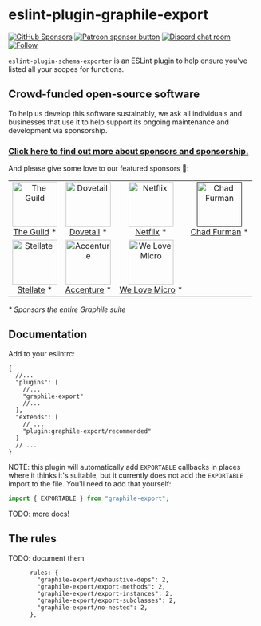 # eslint-plugin-graphile-export

[![GitHub Sponsors](https://img.shields.io/github/sponsors/benjie?color=ff69b4&label=github%20sponsors)](https://github.com/sponsors/benjie)
[![Patreon sponsor button](https://img.shields.io/badge/sponsor-via%20Patreon-orange.svg)](https://patreon.com/benjie)
[![Discord chat room](https://img.shields.io/discord/489127045289476126.svg)](http://discord.gg/graphile)
[![Follow](https://img.shields.io/badge/twitter-@GraphileHQ-blue.svg)](https://twitter.com/GraphileHQ)

`eslint-plugin-schema-exporter` is an ESLint plugin to help ensure you've listed
all your scopes for functions.

<!-- SPONSORS_BEGIN -->

## Crowd-funded open-source software

To help us develop this software sustainably, we ask all individuals and
businesses that use it to help support its ongoing maintenance and development
via sponsorship.

### [Click here to find out more about sponsors and sponsorship.](https://www.graphile.org/sponsor/)

And please give some love to our featured sponsors 🤩:

<table><tr>
<td align="center"><a href="https://www.the-guild.dev/"><img src="https://graphile.org/images/sponsors/theguild.png" width="90" height="90" alt="The Guild" /><br />The Guild</a> *</td>
<td align="center"><a href="https://dovetailapp.com/"><img src="https://graphile.org/images/sponsors/dovetail.png" width="90" height="90" alt="Dovetail" /><br />Dovetail</a> *</td>
<td align="center"><a href="https://www.netflix.com/"><img src="https://graphile.org/images/sponsors/Netflix.png" width="90" height="90" alt="Netflix" /><br />Netflix</a> *</td>
<td align="center"><a href=""><img src="https://graphile.org/images/sponsors/chadf.png" width="90" height="90" alt="Chad Furman" /><br />Chad Furman</a> *</td>
</tr><tr>
<td align="center"><a href="https://stellate.co/"><img src="https://graphile.org/images/sponsors/Stellate.png" width="90" height="90" alt="Stellate" /><br />Stellate</a> *</td>
<td align="center"><a href="https://www.accenture.com/"><img src="https://graphile.org/images/sponsors/accenture.svg" width="90" height="90" alt="Accenture" /><br />Accenture</a> *</td>
<td align="center"><a href="https://microteam.io/"><img src="https://graphile.org/images/sponsors/micro.png" width="90" height="90" alt="We Love Micro" /><br />We Love Micro</a> *</td>
</tr></table>

<em>\* Sponsors the entire Graphile suite</em>

<!-- SPONSORS_END -->

## Documentation

Add to your eslintrc:

```jsonc
{
  //...
  "plugins": [
    //...
    "graphile-export"
    //...
  ],
  "extends": [
    // ...
    "plugin:graphile-export/recommended"
  ]
  // ...
}
```

NOTE: this plugin will automatically add `EXPORTABLE` callbacks in places where
it thinks it's suitable, but it currently does not add the `EXPORTABLE` import
to the file. You'll need to add that yourself:

```ts
import { EXPORTABLE } from "graphile-export";
```

TODO: more docs!

## The rules

TODO: document them

```
      rules: {
        "graphile-export/exhaustive-deps": 2,
        "graphile-export/export-methods": 2,
        "graphile-export/export-instances": 2,
        "graphile-export/export-subclasses": 2,
        "graphile-export/no-nested": 2,
      },
```
